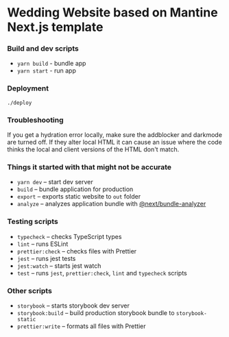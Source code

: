 # Wedding Website based on Mantine Next.js template

### Build and dev scripts

- `yarn build` - bundle app
- `yarn start` - run app

### Deployment

`./deploy`

### Troubleshooting

If you get a hydration error locally, make sure the addblocker and darkmode are turned off. If they alter local HTML it can cause an issue where the code thinks the local and client versions of the HTML don't match.

### Things it started with that might not be accurate

- `yarn dev` – start dev server
- `build` – bundle application for production
- `export` – exports static website to `out` folder
- `analyze` – analyzes application bundle with [@next/bundle-analyzer](https://www.npmjs.com/package/@next/bundle-analyzer)

### Testing scripts

- `typecheck` – checks TypeScript types
- `lint` – runs ESLint
- `prettier:check` – checks files with Prettier
- `jest` – runs jest tests
- `jest:watch` – starts jest watch
- `test` – runs `jest`, `prettier:check`, `lint` and `typecheck` scripts

### Other scripts

- `storybook` – starts storybook dev server
- `storybook:build` – build production storybook bundle to `storybook-static`
- `prettier:write` – formats all files with Prettier
